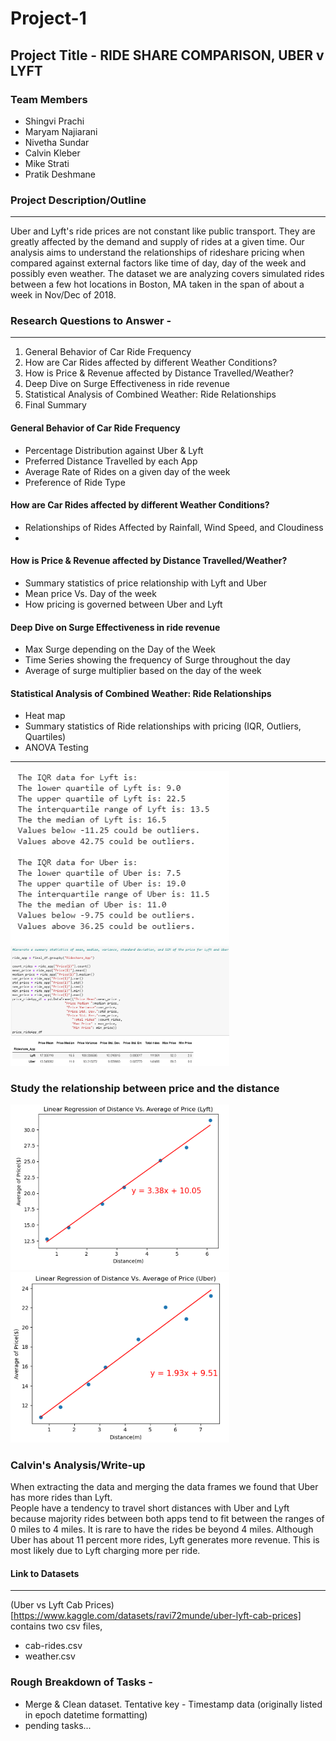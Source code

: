 # Project-1

## Project Title - RIDE SHARE COMPARISON, UBER v LYFT

### Team Members 
* Shingvi Prachi
* Maryam Najiarani
* Nivetha Sundar
* Calvin Kleber
* Mike Strati
* Pratik Deshmane

### Project Description/Outline 
*** 
Uber and Lyft's ride prices are not constant like public transport. They are greatly affected by the demand and supply of rides at a given time. Our analysis aims to understand the relationships of rideshare pricing when compared against external factors like time of day, day of the week and possibly even weather. The dataset we are analyzing covers simulated rides between a few hot locations in Boston, MA taken in the span of about a week in Nov/Dec of 2018.


### Research Questions to Answer - 

***
1. General Behavior of Car Ride Frequency
2. How are Car Rides affected by different Weather Conditions?
3. How is Price & Revenue affected by Distance Travelled/Weather?
4. Deep Dive on Surge Effectiveness in ride revenue
5. Statistical Analysis of Combined Weather: Ride Relationships
6. Final Summary 

#### General Behavior of Car Ride Frequency
- Percentage Distribution against Uber & Lyft
- Preferred Distance Travelled by each App
- Average Rate of Rides on a given day of the week
- Preference of Ride Type

#### How are Car Rides affected by different Weather Conditions?
- Relationships of Rides Affected by Rainfall, Wind Speed, and Cloudiness
- 

#### How is Price & Revenue affected by Distance Travelled/Weather? 
- Summary statistics of price relationship with Lyft and Uber
- Mean price Vs. Day of the week
- How pricing is governed between Uber and Lyft
  
#### Deep Dive on Surge Effectiveness in ride revenue
- Max Surge depending on the Day of the Week
- Time Series showing the frequency of Surge throughout the day
- Average of surge multiplier based on the day of the week 

#### Statistical Analysis of Combined Weather: Ride Relationships
- Heat map
- Summary statistics of Ride relationships with pricing (IQR, Outliers, Quartiles)
- ANOVA Testing

***
<img src="/Images/IQR.png" width="350" > <img src="/Images/summaryStatistic ofPrice.png" width="350" >

### Study the relationship between price and the distance

<img src="/Images/LyftLinearReg.png" width="350" > <img src="/Images/UberLiearReg.png" width="350" >

### Calvin's Analysis/Write-up
When extracting the data and merging the data frames we found that Uber has more rides than Lyft.  
People have a tendency to travel short distances with Uber and Lyft because majority rides between both apps tend to fit between the ranges of 0 miles to 4 miles. 
It is rare to have the rides be beyond 4 miles. Although Uber has about 11 percent more rides, Lyft generates more revenue. This is most likely due to Lyft charging more per ride.


#### Link to Datasets
***
(Uber vs Lyft Cab Prices)[https://www.kaggle.com/datasets/ravi72munde/uber-lyft-cab-prices] contains two csv files,
- cab-rides.csv
- weather.csv

### Rough Breakdown of Tasks -
- Merge & Clean dataset. Tentative key - Timestamp data (originally listed in epoch datetime formatting)
- pending tasks...
